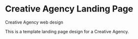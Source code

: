 # Creative Agency Landing Page
Creative Agency web design

This is a template landing page design for a Creative Agency.
